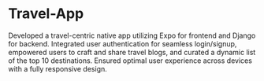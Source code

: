# Travel-App
Developed a travel-centric native app utilizing Expo for frontend and Django for backend. Integrated user authentication for seamless login/signup, empowered users to craft and share travel blogs, and curated a dynamic list of the top 10 destinations. Ensured optimal user experience across devices with a fully responsive design.
